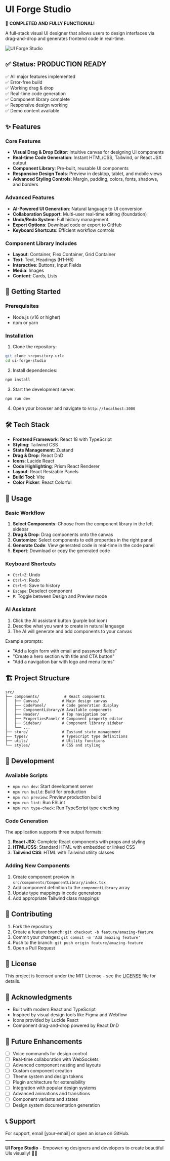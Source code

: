 # UI Forge Studio

🎉 **COMPLETED AND FULLY FUNCTIONAL!**

A full-stack visual UI designer that allows users to design interfaces via drag-and-drop and generates frontend code in real-time.

![UI Forge Studio](https://via.placeholder.com/800x400/3b82f6/ffffff?text=UI+Forge+Studio)

## ✅ Status: PRODUCTION READY

✅ All major features implemented  
✅ Error-free build  
✅ Working drag & drop  
✅ Real-time code generation  
✅ Component library complete  
✅ Responsive design working  
✅ Demo content available

## ✨ Features

### Core Features

- **Visual Drag & Drop Editor**: Intuitive canvas for designing UI components
- **Real-time Code Generation**: Instant HTML/CSS, Tailwind, or React JSX output
- **Component Library**: Pre-built, reusable UI components
- **Responsive Design Tools**: Preview in desktop, tablet, and mobile views
- **Advanced Styling Controls**: Margin, padding, colors, fonts, shadows, and borders

### Advanced Features

- **AI-Powered UI Generation**: Natural language to UI conversion
- **Collaboration Support**: Multi-user real-time editing (foundation)
- **Undo/Redo System**: Full history management
- **Export Options**: Download code or export to GitHub
- **Keyboard Shortcuts**: Efficient workflow controls

### Component Library Includes

- **Layout**: Container, Flex Container, Grid Container
- **Text**: Text, Headings (H1-H6)
- **Interactive**: Buttons, Input Fields
- **Media**: Images
- **Content**: Cards, Lists

## 🚀 Getting Started

### Prerequisites

- Node.js (v16 or higher)
- npm or yarn

### Installation

1. Clone the repository:

```bash
git clone <repository-url>
cd ui-forge-studio
```

2. Install dependencies:

```bash
npm install
```

3. Start the development server:

```bash
npm run dev
```

4. Open your browser and navigate to `http://localhost:3000`

## 🛠️ Tech Stack

- **Frontend Framework**: React 18 with TypeScript
- **Styling**: Tailwind CSS
- **State Management**: Zustand
- **Drag & Drop**: React DnD
- **Icons**: Lucide React
- **Code Highlighting**: Prism React Renderer
- **Layout**: React Resizable Panels
- **Build Tool**: Vite
- **Color Picker**: React Colorful

## 📖 Usage

### Basic Workflow

1. **Select Components**: Choose from the component library in the left sidebar
2. **Drag & Drop**: Drag components onto the canvas
3. **Customize**: Select components to edit properties in the right panel
4. **Generate Code**: View generated code in real-time in the code panel
5. **Export**: Download or copy the generated code

### Keyboard Shortcuts

- `Ctrl+Z`: Undo
- `Ctrl+Y`: Redo
- `Ctrl+S`: Save to history
- `Escape`: Deselect component
- `P`: Toggle between Design and Preview mode

### AI Assistant

1. Click the AI assistant button (purple bot icon)
2. Describe what you want to create in natural language
3. The AI will generate and add components to your canvas

Example prompts:

- "Add a login form with email and password fields"
- "Create a hero section with title and CTA button"
- "Add a navigation bar with logo and menu items"

## 🏗️ Project Structure

```
src/
├── components/           # React components
│   ├── Canvas/          # Main design canvas
│   ├── CodePanel/       # Code generation display
│   ├── ComponentLibrary/# Available components
│   ├── Header/          # Top navigation bar
│   ├── PropertiesPanel/ # Component property editor
│   ├── Sidebar/         # Component library sidebar
│   └── ...
├── store/               # Zustand state management
├── types/               # TypeScript type definitions
├── utils/               # Utility functions
└── styles/              # CSS and styling
```

## 🔧 Development

### Available Scripts

- `npm run dev`: Start development server
- `npm run build`: Build for production
- `npm run preview`: Preview production build
- `npm run lint`: Run ESLint
- `npm run type-check`: Run TypeScript type checking

### Code Generation

The application supports three output formats:

1. **React JSX**: Complete React components with props and styling
2. **HTML/CSS**: Standard HTML with embedded or linked CSS
3. **Tailwind CSS**: HTML with Tailwind utility classes

### Adding New Components

1. Create component preview in `src/components/ComponentLibrary/index.tsx`
2. Add component definition to the `componentLibrary` array
3. Update type mappings in code generators
4. Add appropriate Tailwind class mappings

## 🤝 Contributing

1. Fork the repository
2. Create a feature branch: `git checkout -b feature/amazing-feature`
3. Commit your changes: `git commit -m 'Add amazing feature'`
4. Push to the branch: `git push origin feature/amazing-feature`
5. Open a Pull Request

## 📝 License

This project is licensed under the MIT License - see the [LICENSE](LICENSE) file for details.

## 🙏 Acknowledgments

- Built with modern React and TypeScript
- Inspired by visual design tools like Figma and Webflow
- Icons provided by Lucide React
- Component drag-and-drop powered by React DnD

## 🔮 Future Enhancements

- [ ] Voice commands for design control
- [ ] Real-time collaboration with WebSockets
- [ ] Advanced component nesting and layouts
- [ ] Custom component creation
- [ ] Theme system and design tokens
- [ ] Plugin architecture for extensibility
- [ ] Integration with popular design systems
- [ ] Advanced animations and transitions
- [ ] Component variants and states
- [ ] Design system documentation generation

## 📞 Support

For support, email [your-email] or open an issue on GitHub.

---

**UI Forge Studio** - Empowering designers and developers to create beautiful UIs visually! 🎨✨
